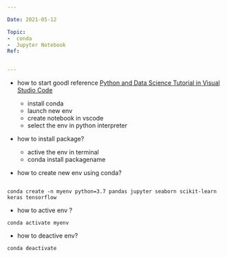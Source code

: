 ```yaml
---

Date: 2021-05-12

Topic:
-  conda
-  Jupyter Notebook
Ref:


---
```






* how to start 
	goodl reference [Python and Data Science Tutorial in Visual Studio Code](https://code.visualstudio.com/docs/python/data-science-tutorial)
	
	* install conda
	* launch new env
	* create notebook in vscode
	* select the env in python interpreter
	
* how to install package?
	* active the env in terminal
	* conda install packagename

* how to create new env using conda?
```

conda create -n myenv python=3.7 pandas jupyter seaborn scikit-learn keras tensorflow

```


* how to active env ?

```
conda activate myenv
```


* how to deactive env?


```
conda deactivate 
```